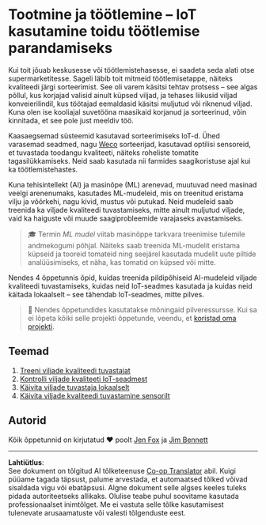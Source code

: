 <!--
CO_OP_TRANSLATOR_METADATA:
{
  "original_hash": "3764e089adf2d5801272bc0895f8498b",
  "translation_date": "2025-10-11T11:38:49+00:00",
  "source_file": "4-manufacturing/README.md",
  "language_code": "et"
}
-->
# Tootmine ja töötlemine – IoT kasutamine toidu töötlemise parandamiseks

Kui toit jõuab keskusesse või töötlemistehasesse, ei saadeta seda alati otse supermarketitesse. Sageli läbib toit mitmeid töötlemisetappe, näiteks kvaliteedi järgi sorteerimist. See oli varem käsitsi tehtav protsess – see algas põllul, kus korjajad valisid ainult küpsed viljad, ja tehases liikusid viljad konveierilindil, kus töötajad eemaldasid käsitsi muljutud või riknenud viljad. Kuna olen ise kooliajal suvetööna maasikaid korjanud ja sorteerinud, võin kinnitada, et see pole just meeldiv töö.

Kaasaegsemad süsteemid kasutavad sorteerimiseks IoT-d. Ühed varasemad seadmed, nagu [Weco](https://wecotek.com) sorteerijad, kasutavad optilisi sensoreid, et tuvastada toodangu kvaliteeti, näiteks roheliste tomatite tagasilükkamiseks. Neid saab kasutada nii farmides saagikoristuse ajal kui ka töötlemistehastes.

Kuna tehisintellekt (AI) ja masinõpe (ML) arenevad, muutuvad need masinad veelgi arenenumaks, kasutades ML-mudeleid, mis on treenitud eristama vilju ja võõrkehi, nagu kivid, mustus või putukad. Neid mudeleid saab treenida ka viljade kvaliteedi tuvastamiseks, mitte ainult muljutud viljade, vaid ka haiguste või muude saagiprobleemide varajaseks avastamiseks.

> 🎓 Termin *ML mudel* viitab masinõppe tarkvara treenimise tulemile andmekogumi põhjal. Näiteks saab treenida ML-mudelit eristama küpseid ja tooreid tomateid ning seejärel kasutada mudelit uute piltide analüüsimiseks, et näha, kas tomatid on küpsed või mitte.

Nendes 4 õppetunnis õpid, kuidas treenida pildipõhiseid AI-mudeleid viljade kvaliteedi tuvastamiseks, kuidas neid IoT-seadmes kasutada ja kuidas neid käitada lokaalselt – see tähendab IoT-seadmes, mitte pilves.

> 💁 Nendes õppetundides kasutatakse mõningaid pilveressursse. Kui sa ei lõpeta kõiki selle projekti õppetunde, veendu, et [koristad oma projekti](../clean-up.md).

## Teemad

1. [Treeni viljade kvaliteedi tuvastajat](./lessons/1-train-fruit-detector/README.md)
1. [Kontrolli viljade kvaliteeti IoT-seadmest](./lessons/2-check-fruit-from-device/README.md)
1. [Käivita viljade tuvastaja lokaalselt](./lessons/3-run-fruit-detector-edge/README.md)
1. [Käivita viljade kvaliteedi tuvastamine sensorilt](./lessons/4-trigger-fruit-detector/README.md)

## Autorid

Kõik õppetunnid on kirjutatud ♥️ poolt [Jen Fox](https://github.com/jenfoxbot) ja [Jim Bennett](https://GitHub.com/JimBobBennett)

---

**Lahtiütlus**:  
See dokument on tõlgitud AI tõlketeenuse [Co-op Translator](https://github.com/Azure/co-op-translator) abil. Kuigi püüame tagada täpsust, palume arvestada, et automaatsed tõlked võivad sisaldada vigu või ebatäpsusi. Algne dokument selle algses keeles tuleks pidada autoriteetseks allikaks. Olulise teabe puhul soovitame kasutada professionaalset inimtõlget. Me ei vastuta selle tõlke kasutamisest tulenevate arusaamatuste või valesti tõlgenduste eest.